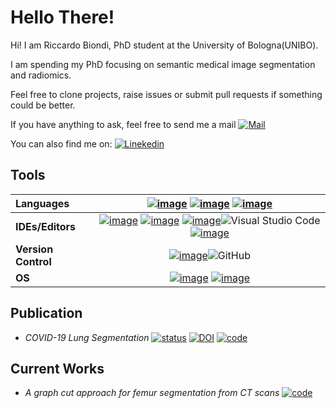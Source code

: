 # Hello There!


Hi! I am Riccardo Biondi,  PhD student at the University of
Bologna(UNIBO).

I am spending my PhD focusing on semantic medical image segmentation and radiomics.

Feel free to clone projects, raise issues or submit pull requests if something could be better.

If you have anything to ask, feel free to send me a mail [![Mail](https://img.shields.io/badge/riccardo.biondi7@unibo.it-0078D4?style=social&logo=microsoft-outlook)](mailto:riccardo.biondi7@unibo.it)

You can also find me on: [![Linekedin](https://img.shields.io/badge/LinkedIn-0077B5?flat&logo=linkedin&logoColor=white)](https://www.linkedin.com/in/riccardo-biondi-8b464b203/)




## Tools

 |**Languages**| [![image](https://img.shields.io/badge/Python-3776AB?style=flat&logo=python&logoColor=white)](https://www.python.org/) [![image](https://img.shields.io/badge/C%2B%2B-00599C?style=flat&logo=c%2B%2B&logoColor=white)](https://isocpp.org/) [![image](https://img.shields.io/badge/LaTeX-47A141?style=flat&logo=LaTeX&logoColor=white)](https://www.latex-project.org/)|
 |:--|:--:|
|**IDEs/Editors**| [![image](https://img.shields.io/badge/Atom-66595C?style=flat&logo=Atom&logoColor=white)](https://atom.io/) [![image](https://img.shields.io/badge/Spyder-838485?style=flat&logo=spyder%20ide&logoColor=maroon)](https://www.spyder-ide.org/) [![image](https://img.shields.io/badge/Overleaf-342B029?style=flat&logo=overleaf&logoColor=white)](https://it.overleaf.com/)![Visual Studio Code](https://img.shields.io/badge/Visual%20Studio%20Code-0078d7.svg?style=flat&logo=visual-studio-code&logoColor=white)[![image](https://img.shields.io/badge/Jupyter-F37626.svg?&style=flat&logo=Jupyter&logoColor=white)](https://jupyter.org/)|
|**Version Control** |[![image](https://img.shields.io/badge/Git-F05032?style=flat&logo=git&logoColor=white)](https://git-scm.com/)![GitHub](https://img.shields.io/badge/github-%23121011.svg?style=flat&logo=github&logoColor=white)|
|**OS**| [![image](https://img.shields.io/badge/Windows-0078D6?style=flat&logo=windows&logoColor=white)](https://www.microsoft.com/it-it/windows/) [![image](https://img.shields.io/badge/Ubuntu-E95420?style=flat&logo=ubuntu&logoColor=white)](https://ubuntu.com/)|

## Publication

 - *COVID-19 Lung Segmentation* [![status](https://joss.theoj.org/papers/31abd09499e0535e2d65cd40f4cb1766/status.svg)](https://joss.theoj.org/papers/31abd09499e0535e2d65cd40f4cb1766)  [![DOI](https://zenodo.org/badge/DOI/10.5281/zenodo.5535568.svg)](https://doi.org/10.5281/zenodo.5535568) [![code](http://img.shields.io/badge/code-CTLungSeg-blue.svg)](https://github.com/RiccardoBiondi/segmentation)


## Current Works

- *A graph cut approach for femur segmentation from CT scans* [![code](http://img.shields.io/badge/code-FemurSegmentation-blue.svg)](https://github.com/RiccardoBiondi/FemurSegmentation)
